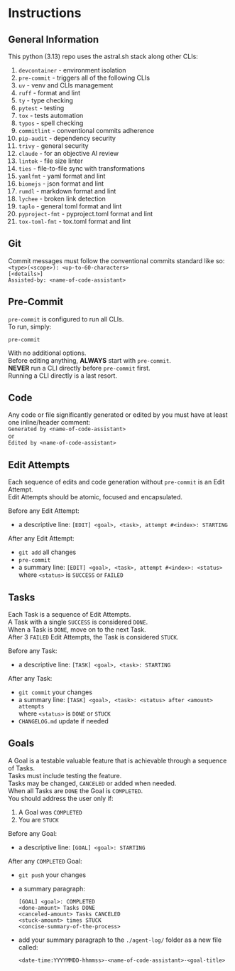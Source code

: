 # Instructions

## General Information

This python (3.13) repo uses the astral.sh stack along other CLIs:
1. `devcontainer` - environment isolation
2. `pre-commit` - triggers all of the following CLIs
3. `uv` - venv and CLIs management
4. `ruff` - format and lint
5. `ty` - type checking
6. `pytest` - testing
7. `tox` - tests automation
8. `typos` - spell checking
9. `commitlint` - conventional commits adherence
10. `pip-audit` - dependency security
11. `trivy` - general security
12. `claude` - for an objective AI review
13. `lintok` - file size linter
14. `ties` - file-to-file sync with transformations
15. `yamlfmt` - yaml format and lint
16. `biomejs` - json format and lint
17. `rumdl` - markdown format and lint
18. `lychee` - broken link detection
19. `taplo` - general toml format and lint
20. `pyproject-fmt` - pyproject.toml format and lint
21. `tox-toml-fmt` - tox.toml format and lint

## Git

Commit messages must follow the conventional commits standard like so:  
`<type>(<scope>): <up-to-60-characters>`  
`[<details>]`  
`Assisted-by: <name-of-code-assistant>`  

## Pre-Commit

`pre-commit` is configured to run all CLIs.  
To run, simply:

```shell
pre-commit
```

With no additional options.  
Before editing anything, **ALWAYS** start with `pre-commit`.  
**NEVER** run a CLI directly before `pre-commit` first.  
Running a CLI directly is a last resort.  

## Code

Any code or file significantly generated or edited by you
must have at least one inline/header comment:  
`Generated by <name-of-code-assistant>`  
or  
`Edited by <name-of-code-assistant>`  

## Edit Attempts

Each sequence of edits and code generation without
`pre-commit` is an Edit Attempt.  
Edit Attempts should be atomic, focused and encapsulated.  

Before any Edit Attempt:
- a descriptive line: `[EDIT] <goal>, <task>, attempt #<index>: STARTING`  

After any Edit Attempt:  
- `git add` all changes
- `pre-commit`
- a summary line: `[EDIT] <goal>, <task>, attempt #<index>: <status>`  
  where `<status>` is `SUCCESS` or `FAILED`

## Tasks

Each Task is a sequence of Edit Attempts.  
A Task with a single `SUCCESS` is considered `DONE`.  
When a Task is `DONE`, move on to the next Task.  
After 3 `FAILED` Edit Attempts, the Task is considered `STUCK`.  

Before any Task:  
- a descriptive line: `[TASK] <goal>, <task>: STARTING`  

After any Task:  
- `git commit` your changes
- a summary line: `[TASK] <goal>, <task>: <status> after <amount> attempts`  
  where `<status>` is `DONE` or `STUCK`
- `CHANGELOG.md` update if needed

## Goals

A Goal is a testable valuable feature that is achievable
through a sequence of Tasks.  
Tasks must include testing the feature.  
Tasks may be changed, `CANCELED` or added when needed.  
When all Tasks are `DONE` the Goal is `COMPLETED`.  
You should address the user only if:
1. A Goal was `COMPLETED`
2. You are `STUCK`

Before any Goal:
- a descriptive line: `[GOAL] <goal>: STARTING`  

After any `COMPLETED` Goal:
- `git push` your changes
- a summary paragraph:

  `[GOAL] <goal>: COMPLETED`  
  `<done-amount> Tasks DONE`  
  `<canceled-amount> Tasks CANCELED`  
  `<stuck-amount> times STUCK`  
  `<concise-summary-of-the-process>`  

- add your summary paragraph to the `./agent-log/` folder as a new file called:

  `<date-time:YYYYMMDD-hhmmss>-<name-of-code-assistant>-<goal-title>`
